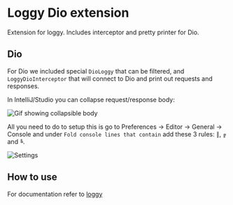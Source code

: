 # Loggy Dio extension

Extension for loggy. Includes interceptor and pretty printer for Dio.

## Dio
For Dio we included special `DioLoggy` that can be filtered, and `LoggyDioInterceptor` that will connect to Dio and print out requests and responses.

In IntelliJ/Studio you can collapse request/response body:

 ![Gif showing collapsible body][show_body]
 
All you need to do to setup this is go to Preferences -> Editor -> General -> Console and under `Fold console lines that contain` add these 3 rules: `║`, `╔` and `╚`.

![Settings][settings]
 
## How to use

For documentation refer to [loggy](https://github.com/infinum/floggy/blob/master/loggy/README.md)
 
[show_body]: https://github.com/infinum/floggy/raw/master/assets/2020-10-28%2010.38.39.gif 
[settings]: https://github.com/infinum/floggy/raw/master/assets/screenshot_settings.png
